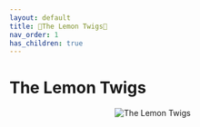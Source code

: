 ```yaml
---
layout: default  
title: 🍋The Lemon Twigs🍋  
nav_order: 1    
has_children: true     
---  
```


The Lemon Twigs
==============

<p align="center">
<img alt="The Lemon Twigs" src="https://github.com/januarythirtyfirst/TranslateSongs/blob/main/img/photoLemonTwigs4.jpg?raw=true"> 
</p> 

